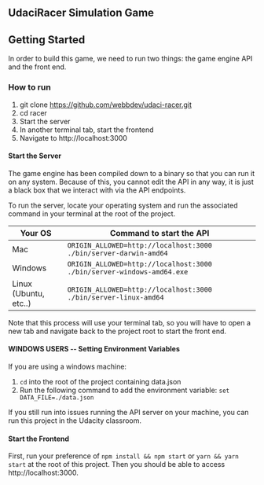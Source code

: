 ## UdaciRacer Simulation Game

## Getting Started

In order to build this game, we need to run two things: the game engine API and the front end.

### How to run

1. git clone https://github.com/webbdev/udaci-racer.git
2. cd racer
3. Start the server
4. In another terminal tab, start the frontend
5. Navigate to http://localhost:3000

#### Start the Server

The game engine has been compiled down to a binary so that you can run it on any system. Because of this, you cannot edit the API in any way, it is just a black box that we interact with via the API endpoints.

To run the server, locate your operating system and run the associated command in your terminal at the root of the project.

| Your OS               | Command to start the API                                  |
| --------------------- | --------------------------------------------------------- |
| Mac                   | `ORIGIN_ALLOWED=http://localhost:3000 ./bin/server-darwin-amd64`   |
| Windows               | `ORIGIN_ALLOWED=http://localhost:3000 ./bin/server-windows-amd64.exe`   |
| Linux (Ubuntu, etc..) | `ORIGIN_ALLOWED=http://localhost:3000 ./bin/server-linux-amd64` |

Note that this process will use your terminal tab, so you will have to open a new tab and navigate back to the project root to start the front end.

#### WINDOWS USERS -- Setting Environment Variables
If you are using a windows machine:
1. `cd` into the root of the project containing data.json 
2. Run the following command to add the environment variable:
```set DATA_FILE=./data.json```

If you still run into issues running the API server on your machine, you can run this project in the Udacity classroom.


#### Start the Frontend

First, run your preference of `npm install && npm start` or `yarn && yarn start` at the root of this project. Then you should be able to access http://localhost:3000.
